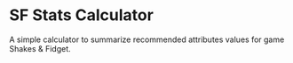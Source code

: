 # SF Stats Calculator

A simple calculator to summarize recommended attributes values for game Shakes & Fidget.